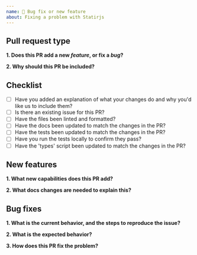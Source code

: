 ```yaml
---
name: 🐞 Bug fix or new feature
about: Fixing a problem with Statirjs
---
```


## Pull request type

**1. Does this PR add a new _feature_, or fix a _bug_?**

**2. Why should this PR be included?**

## Checklist

- [ ] Have you added an explanation of what your changes do and why you'd like us to include them?
- [ ] Is there an existing issue for this PR?
- [ ] Have the files been linted and formatted?
- [ ] Have the docs been updated to match the changes in the PR?
- [ ] Have the tests been updated to match the changes in the PR?
- [ ] Have you run the tests locally to confirm they pass?
- [ ] Have the 'types' script been updated to match the changes in the PR?

## New features

**1. What new capabilities does this PR add?**

**2. What docs changes are needed to explain this?**

## Bug fixes

**1. What is the current behavior, and the steps to reproduce the issue?**

**2. What is the expected behavior?**

**3. How does this PR fix the problem?**
